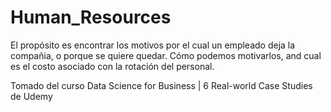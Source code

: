 # Human_Resources

El propósito es encontrar los motivos por el cual un empleado deja la compañia, o porque se quiere quedar. Cómo podemos motivarlos, and cual es el costo asociado con la rotación del personal.

Tomado del curso Data Science for Business | 6 Real-world Case Studies de Udemy

